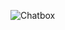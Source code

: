 ![Chatbox](https://user-images.githubusercontent.com/83288606/223379331-d8d08bcc-d84f-4beb-a52f-a9be5fdb8b22.jpeg)
